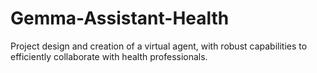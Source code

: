 # Gemma-Assistant-Health
Project design and creation of a virtual agent, with robust capabilities to efficiently collaborate with health professionals.
